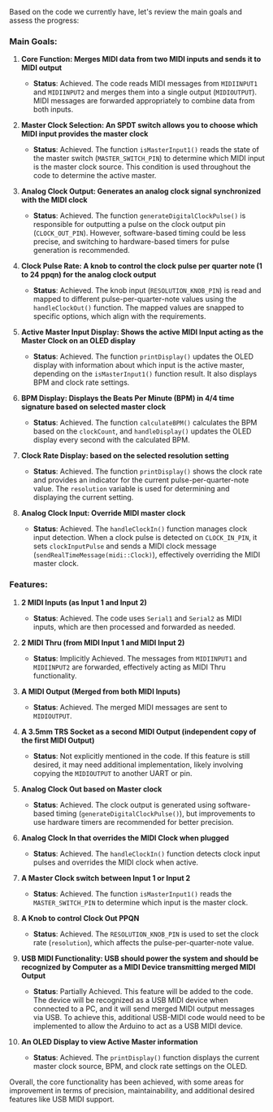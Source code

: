 Based on the code we currently have, let's review the main goals and assess the progress:

### Main Goals:

1. **Core Function: Merges MIDI data from two MIDI inputs and sends it to MIDI output**

   - **Status**: Achieved. The code reads MIDI messages from `MIDIINPUT1` and `MIDIINPUT2` and merges them into a single output (`MIDIOUTPUT`). MIDI messages are forwarded appropriately to combine data from both inputs.

2. **Master Clock Selection: An SPDT switch allows you to choose which MIDI input provides the master clock**

   - **Status**: Achieved. The function `isMasterInput1()` reads the state of the master switch (`MASTER_SWITCH_PIN`) to determine which MIDI input is the master clock source. This condition is used throughout the code to determine the active master.

3. **Analog Clock Output: Generates an analog clock signal synchronized with the MIDI clock**

   - **Status**: Achieved. The function `generateDigitalClockPulse()` is responsible for outputting a pulse on the clock output pin (`CLOCK_OUT_PIN`). However, software-based timing could be less precise, and switching to hardware-based timers for pulse generation is recommended.

4. **Clock Pulse Rate: A knob to control the clock pulse per quarter note (1 to 24 ppqn) for the analog clock output**

   - **Status**: Achieved. The knob input (`RESOLUTION_KNOB_PIN`) is read and mapped to different pulse-per-quarter-note values using the `handleClockOut()` function. The mapped values are snapped to specific options, which align with the requirements.

5. **Active Master Input Display: Shows the active MIDI Input acting as the Master Clock on an OLED display**

   - **Status**: Achieved. The function `printDisplay()` updates the OLED display with information about which input is the active master, depending on the `isMasterInput1()` function result. It also displays BPM and clock rate settings.

6. **BPM Display: Displays the Beats Per Minute (BPM) in 4/4 time signature based on selected master clock**

   - **Status**: Achieved. The function `calculateBPM()` calculates the BPM based on the `clockCount`, and `handleDisplay()` updates the OLED display every second with the calculated BPM.

7. **Clock Rate Display: based on the selected resolution setting**

   - **Status**: Achieved. The function `printDisplay()` shows the clock rate and provides an indicator for the current pulse-per-quarter-note value. The `resolution` variable is used for determining and displaying the current setting.

8. **Analog Clock Input: Override MIDI master clock**

   - **Status**: Achieved. The `handleClockIn()` function manages clock input detection. When a clock pulse is detected on `CLOCK_IN_PIN`, it sets `clockInputPulse` and sends a MIDI clock message (`sendRealTimeMessage(midi::Clock)`), effectively overriding the MIDI master clock.

### &#x20;Features:

1. **2 MIDI Inputs (as Input 1 and Input 2)**

   - **Status**: Achieved. The code uses `Serial1` and `Serial2` as MIDI inputs, which are then processed and forwarded as needed.

2. **2 MIDI Thru (from MIDI Input 1 and MIDI Input 2)**

   - **Status**: Implicitly Achieved. The messages from `MIDIINPUT1` and `MIDIINPUT2` are forwarded, effectively acting as MIDI Thru functionality.

3. **A MIDI Output (Merged from both MIDI Inputs)**

   - **Status**: Achieved. The merged MIDI messages are sent to `MIDIOUTPUT`.

4. **A 3.5mm TRS Socket as a second MIDI Output (independent copy of the first MIDI Output)**

   - **Status**: Not explicitly mentioned in the code. If this feature is still desired, it may need additional implementation, likely involving copying the `MIDIOUTPUT` to another UART or pin.

5. **Analog Clock Out based on Master clock**

   - **Status**: Achieved. The clock output is generated using software-based timing (`generateDigitalClockPulse()`), but improvements to use hardware timers are recommended for better precision.

6. **Analog Clock In that overrides the MIDI Clock when plugged**

   - **Status**: Achieved. The `handleClockIn()` function detects clock input pulses and overrides the MIDI clock when active.

7. **A Master Clock switch between Input 1 or Input 2**

   - **Status**: Achieved. The function `isMasterInput1()` reads the `MASTER_SWITCH_PIN` to determine which input is the master clock.

8. **A Knob to control Clock Out PPQN**

   - **Status**: Achieved. The `RESOLUTION_KNOB_PIN` is used to set the clock rate (`resolution`), which affects the pulse-per-quarter-note value.

9. **USB MIDI Functionality: USB should power the system and should be recognized by Computer as a MIDI Device transmitting merged MIDI Output**
   - **Status**: Partially Achieved. This feature will be added to the code. The device will be recognized as a USB MIDI device when connected to a PC, and it will send merged MIDI output messages via USB. To achieve this, additional USB-MIDI code would need to be implemented to allow the Arduino to act as a USB MIDI device.

10. **An OLED Display to view Active Master information**

    - **Status**: Achieved. The `printDisplay()` function displays the current master clock source, BPM, and clock rate settings on the OLED.


Overall, the core functionality has been achieved, with some areas for improvement in terms of precision, maintainability, and additional desired features like USB MIDI support.

